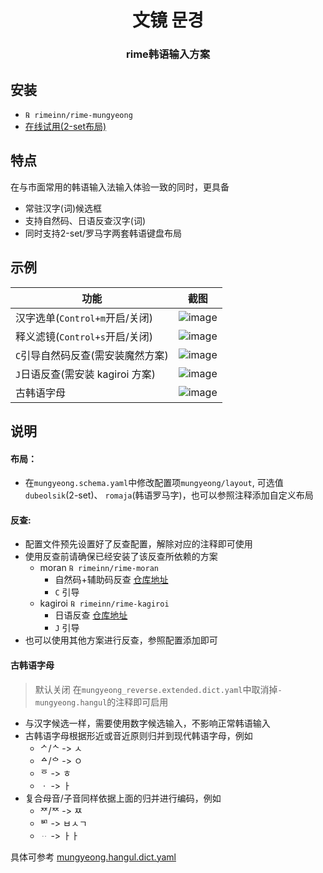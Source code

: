 <h1 align="center">文镜 문경</h1>
<h3 align="center">rime韩语输入方案</h3>

## 安装
- `℞ rimeinn/rime-mungyeong`
-  [在线试用(2-set布局)](https://my-rime.vercel.app/?plum=rimeinn/rime-mungyeong:mungyeong,mungyeong_dubeolsik)

## 特点
在与市面常用的韩语输入法输入体验一致的同时，更具备
- 常驻汉字(词)候选框
- 支持自然码、日语反查汉字(词)
- 同时支持2-set/罗马字两套韩语键盘布局

## 示例
| 功能  | 截图|
|--------|--------|
| 汉字选单(`Control+m`开启/关闭)   |![image](https://github.com/user-attachments/assets/6c0ca7be-5d84-4881-a888-a59cdb87f767)|
| 释义滤镜(`Control+s`开启/关闭)   |![image](https://github.com/user-attachments/assets/9d81352a-0d10-4a28-b9fd-9c86ce823c39)|
| `C`引导自然码反查(需安装魔然方案) | ![image](https://github.com/user-attachments/assets/cf9bcd34-8278-43c6-a19a-2deb1d76870b)|
| `J`日语反查(需安装 kagiroi 方案)|![image](https://github.com/user-attachments/assets/5e7966c7-12af-4419-b6f5-9aec748bd187)|
| 古韩语字母| ![image](https://github.com/user-attachments/assets/88bdacdf-3c2e-4a91-b105-f007cc2c9b9b)

## 说明
#### 布局：
- 在`mungyeong.schema.yaml`中修改配置项`mungyeong/layout`, 可选值 `dubeolsik`(2-set)、 `romaja`(韩语罗马字)，也可以参照注释添加自定义布局

#### 反查:
- 配置文件预先设置好了反查配置，解除对应的注释即可使用
- 使用反查前请确保已经安装了该反查所依赖的方案
  - moran `℞ rimeinn/rime-moran`
    - 自然码+辅助码反查 [仓库地址](https://github.com/rimeinn/rime-moran/)
    - `C` 引导
  - kagiroi `℞ rimeinn/rime-kagiroi`
    - 日语反查 [仓库地址](https://github.com/rimeinn/rime-kagiroi/)
    - `J` 引导
- 也可以使用其他方案进行反查，参照配置添加即可

#### 古韩语字母
> 默认关闭 在`mungyeong_reverse.extended.dict.yaml`中取消掉`- mungyeong.hangul`的注释即可启用
- 与汉字候选一样，需要使用数字候选输入，不影响正常韩语输入
- 古韩语字母根据形近或音近原则归并到现代韩语字母，例如
  - ᄼ/ᄾ -> ㅅ
  - ᅀ/ᅌ -> ㅇ
  - ᅙ -> ㅎ
  - ㆍ -> ㅏ
- 复合母音/子音同样依据上面的归并进行编码，例如
  - ᅏ/ᅑ -> ㅉ
  - ᄢ -> ㅂㅅㄱ
  - ᆢ -> ㅏㅏ

具体可参考 [mungyeong.hangul.dict.yaml](https://github.com/rimeinn/rime-mungyeong/blob/main/mungyeong.hangul.dict.yaml)
